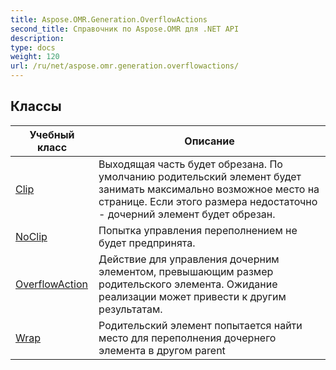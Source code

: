 ```yaml
---
title: Aspose.OMR.Generation.OverflowActions
second_title: Справочник по Aspose.OMR для .NET API
description: 
type: docs
weight: 120
url: /ru/net/aspose.omr.generation.overflowactions/
---
```



## Классы

| Учебный класс | Описание |
| --- | --- |
| [Clip](./clip/) | Выходящая часть будет обрезана. По умолчанию родительский элемент будет занимать максимально возможное место на странице. Если этого размера недостаточно - дочерний элемент будет обрезан. |
| [NoClip](./noclip/) | Попытка управления переполнением не будет предпринята. |
| [OverflowAction](./overflowaction/) | Действие для управления дочерним элементом, превышающим размер родительского элемента. Ожидание реализации может привести к другим результатам. |
| [Wrap](./wrap/) | Родительский элемент попытается найти место для переполнения дочернего элемента в другом parent |


